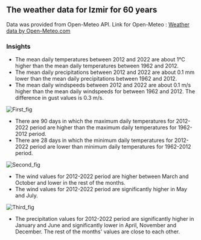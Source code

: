 ## The weather data for Izmir for 60 years 
Data was provided from Open-Meteo API. Link for Open-Meteo : <a href="https://open-meteo.com/">Weather data by Open-Meteo.com</a>

### Insights
* The mean daily temperatures between 2012 and 2022 are about 1°C higher than the mean daily temperatures between 1962 and 2012. 
* The mean daily precipitations between 2012 and 2022 are about 0.1 mm lower than the mean daily precipitations between 1962 and 2012. 
* The mean daily windspeeds between 2012 and 2022 are about 0.1 m/s higher than the mean daily windspeeds for between 1962 and 2012. The difference in gust values is 0.3 m/s.

![First_fig](https://user-images.githubusercontent.com/112539729/203777608-063e9728-8dcc-4c91-bb74-2ed931e628ed.png)

* There are 90 days in which the maximum daily temperatures for 2012-2022 period are higher than the maximum daily temperatures for 1962-2012 period.
* There are 28 days in which the minimum daily temperatures for 2012-2022 period are lower than minimum daily temperatures for 1962-2012 period.

![Second_fig](https://user-images.githubusercontent.com/112539729/203777662-7d0eaeb5-c1b3-49a3-9a1f-9f1d368977bc.png)

* The wind values for 2012-2022 period are higher between March and October and lower in the rest of the months.
* The wind values for 2012-2022 period are significantly higher in May and July.

![Third_fig](https://user-images.githubusercontent.com/112539729/203777696-677314a0-37b8-4f52-ae87-10e1a6292eaa.png)

* The precipitation values for 2012-2022 period are significantly higher in January and June and significantly lower in April, November and December. The rest of the months' values are close to each other.
